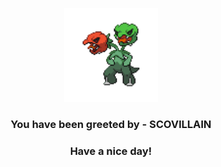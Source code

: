 <p align="center">
            <img src="https://raw.githubusercontent.com/PokeAPI/sprites/master/sprites/pokemon/952.png" width="150" height="150">
          </p>
          <h3 align="center">You have been greeted by - <b>SCOVILLAIN</b></h3>
          <h3 align="center">Have a nice day!</h3>
